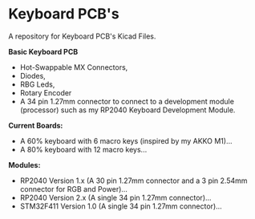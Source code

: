 # Keyboard PCB's
A repository for Keyboard PCB's Kicad Files.

**Basic Keyboard PCB**  
+ Hot-Swappable MX Connectors,
+ Diodes,
+ RBG Leds, 
+ Rotary Encoder
+ A 34 pin 1.27mm connector to connect to a development module (processor) such as my RP2040 Keyboard Development Module.

**Current Boards:**  
+ A 60% keyboard with 6 macro keys (inspired by my AKKO M1)...
+ A 80% keyboard with 12 macro keys...

**Modules:**
+ RP2040 Version 1.x (A 30 pin 1.27mm connector and a 3 pin 2.54mm connector for RGB and Power)...
+ RP2040 Version 2.x (A single 34 pin 1.27mm connector)...
+ STM32F411 Version 1.0 (A single 34 pin 1.27mm connector)...
